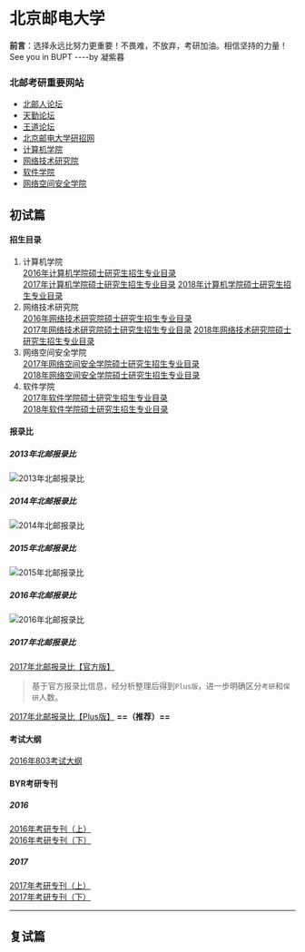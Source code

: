 # 北京邮电大学
**前言**：选择永远比努力更重要！不畏难，不放弃，考研加油。相信坚持的力量！See you in BUPT ----by 凝紫暮

### 北邮考研重要网站
- [北邮人论坛](bbs.cloud.icybee.cn/)
- [天勤论坛](http://www.csbiji.com/)
- [王道论坛](www.cskaoyan.com)
- [北京邮电大学研招网](http://yzb.bupt.edu.cn)
- [计算机学院](http://scs.bupt.edu.cn/cs_web/ )
- [网络技术研究院](http://int.bupt.edu.cn/)
- [软件学院](http://sse.bupt.edu.cn/)
- [网络空间安全学院](http://scss.bupt.edu.cn/)


## 初试篇
#### 招生目录
1. 计算机学院  
[2016年计算机学院硕士研究生招生专业目录](http://p235kcav5.bkt.clouddn.com/2016%E5%B9%B4%E8%AE%A1%E7%AE%97%E6%9C%BA%E5%AD%A6%E9%99%A2%E7%A1%95%E5%A3%AB%E6%8B%9B%E7%94%9F%E4%B8%93%E4%B8%9A%E7%9B%AE%E5%BD%95.jpg)  
[2017年计算机学院硕士研究生招生专业目录](http://p235kcav5.bkt.clouddn.com/2017%E5%B9%B4%E8%AE%A1%E7%AE%97%E6%9C%BA%E5%AD%A6%E9%99%A2%E7%A1%95%E5%A3%AB%E4%B8%93%E4%B8%9A%E7%9B%AE%E5%BD%95.docx)	
[2018年计算机学院硕士研究生招生专业目录](http://p235kcav5.bkt.clouddn.com/2018%E5%B9%B4%E8%AE%A1%E7%AE%97%E6%9C%BA%E5%AD%A6%E9%99%A2%E7%A1%95%E5%A3%AB%E4%B8%93%E4%B8%9A%E7%9B%AE%E5%BD%95.docx)
2. 网络技术研究院   
[2016年网络技术研究院硕士研究生招生专业目录](http://p235kcav5.bkt.clouddn.com/2016%E5%B9%B4%E7%BD%91%E7%BB%9C%E6%8A%80%E6%9C%AF%E7%A0%94%E7%A9%B6%E9%99%A2%E7%A1%95%E5%A3%AB%E6%8B%9B%E7%94%9F%E4%B8%93%E4%B8%9A%E7%9B%AE%E5%BD%95.jpg)  
[2017年网络技术研究院硕士研究生招生专业目录](http://p235kcav5.bkt.clouddn.com/2017%E5%B9%B4%E7%BD%91%E7%BB%9C%E6%8A%80%E6%9C%AF%E7%A0%94%E7%A9%B6%E9%99%A2%E7%A1%95%E5%A3%AB%E4%B8%93%E4%B8%9A%E7%9B%AE%E5%BD%95.docx)	
[2018年网络技术研究院硕士研究生招生专业目录](http://p235kcav5.bkt.clouddn.com/2018%E5%B9%B4%E7%BD%91%E7%BB%9C%E6%8A%80%E6%9C%AF%E7%A0%94%E7%A9%B6%E9%99%A2%E7%A1%95%E5%A3%AB%E4%B8%93%E4%B8%9A%E7%9B%AE%E5%BD%95.docx)	
3. 网络空间安全学院  
[2017年网络空间安全学院硕士研究生招生专业目录](http://p235kcav5.bkt.clouddn.com/2017%E5%B9%B4%E7%BD%91%E7%BB%9C%E7%A9%BA%E9%97%B4%E5%AE%89%E5%85%A8%E5%AD%A6%E9%99%A2%E7%A1%95%E5%A3%AB%E4%B8%93%E4%B8%9A%E7%9B%AE%E5%BD%95.docx)	
[2018年网络空间安全学院硕士研究生招生专业目录](http://p235kcav5.bkt.clouddn.com/2018%E5%B9%B4%E7%BD%91%E7%BB%9C%E7%A9%BA%E9%97%B4%E5%AE%89%E5%85%A8%E5%AD%A6%E9%99%A2%E7%A1%95%E5%A3%AB%E4%B8%93%E4%B8%9A%E7%9B%AE%E5%BD%95.docx)
4. 软件学院  
[2017年软件学院硕士研究生招生专业目录](http://p235kcav5.bkt.clouddn.com/2017%E5%B9%B4%E8%BD%AF%E4%BB%B6%E5%AD%A6%E9%99%A2%E7%A1%95%E5%A3%AB%E4%B8%93%E4%B8%9A%E7%9B%AE%E5%BD%95.docx)   
[2018年软件学院硕士研究生招生专业目录](http://p235kcav5.bkt.clouddn.com/2018%E5%B9%B4%E8%BD%AF%E4%BB%B6%E5%AD%A6%E9%99%A2%E7%A1%95%E5%A3%AB%E4%B8%93%E4%B8%9A%E7%9B%AE%E5%BD%95.docx)
#### 报录比
##### 2013年北邮报录比
![2013年北邮报录比](http://p235kcav5.bkt.clouddn.com/2013%E5%B9%B4%E5%8C%97%E9%82%AE%E6%8A%A5%E5%BD%95%E6%AF%94%E3%80%90%E5%AE%98%E6%96%B9%E3%80%91.jpg)
##### 2014年北邮报录比
![2014年北邮报录比](http://p235kcav5.bkt.clouddn.com/2014%E5%B9%B4%E5%8C%97%E9%82%AE%E6%8A%A5%E5%BD%95%E6%AF%94%E3%80%90%E5%AE%98%E6%96%B9%E3%80%91.jpg)
##### 2015年北邮报录比
![2015年北邮报录比](http://p235kcav5.bkt.clouddn.com/2015%E5%B9%B4%E5%8C%97%E9%82%AE%E6%8A%A5%E5%BD%95%E6%AF%94%E3%80%90%E5%AE%98%E6%96%B9%E3%80%91.jpg)
##### 2016年北邮报录比
![2016年北邮报录比](http://p235kcav5.bkt.clouddn.com/2016%E5%8C%97%E9%82%AE%E6%8A%A5%E5%BD%95%E6%AF%94%E3%80%90%E5%AE%98%E6%96%B9%E3%80%91.jpg)
##### 2017年北邮报录比
[2017年北邮报录比【官方版】](http://yzb.bupt.edu.cn/content/content.php?p=3_22_280)
> 基于官方报录比信息，经分析整理后得到`Plus版`，进一步明确区分`考研`和`保研`人数。 

[2017年北邮报录比【Plus版】](http://p235kcav5.bkt.clouddn.com/2017%E5%B9%B4%E5%90%84%E9%99%A2%E7%A1%95%E5%A3%AB%E7%A0%94%E7%A9%B6%E7%94%9F%E5%88%86%E4%B8%93%E4%B8%9A%E6%8A%A5%E8%80%83%E5%BD%95%E5%8F%96%E6%83%85%E5%86%B5%E8%A1%A8.xlsx)   **==（推荐）==**

#### 考试大纲
[2016年803考试大纲](http://p235kcav5.bkt.clouddn.com/%E5%8C%97%E9%82%AE2016%E8%AE%A1%E7%AE%97%E6%9C%BA%E8%80%83%E7%BA%B2803.docx)
#### BYR考研专刊
##### 2016
[2016年考研专刊（上）](http://p235kcav5.bkt.clouddn.com/%E3%80%8A2013%E5%B9%B4%E7%8E%8B%E9%81%93%E8%AE%BA%E5%9D%9B%E8%AE%A1%E7%AE%97%E6%9C%BA%E8%80%83%E7%A0%94%E6%9C%BA%E8%AF%95%E6%8C%87%E5%8D%97%E3%80%8B%20%281%29.pdf)  
[2016年考研专刊（下）](http://p235kcav5.bkt.clouddn.com/2016%E5%B9%B4%E8%80%83%E7%A0%94%E4%B8%93%E5%88%8A%EF%BC%88%E4%B8%8B%EF%BC%89%20.pdf)
##### 2017
[2017年考研专刊（上）](http://p235kcav5.bkt.clouddn.com/2017%E8%80%83%E7%A0%94%E4%B8%93%E5%88%8A%E4%B8%8A.pdf)   
[2017年考研专刊（下）](http://p235kcav5.bkt.clouddn.com/2017%E8%80%83%E7%A0%94%E4%B8%93%E5%88%8A%E4%B8%8B.pdf)

---
## 复试篇
